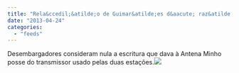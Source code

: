 ```yaml
---
title: "Rela&ccedil;&atilde;o de Guimar&atilde;es d&aacute; raz&atilde;o &agrave; RUM em diferendo com a R&aacute;dio Antena Minho"
date: "2013-04-24"
categories: 
  - "feeds"
---
```


Desembargadores consideram nula a escritura que dava à Antena Minho posse do transmissor usado pelas duas estações.![](http://feeds.feedburner.com/~r/PublicoRSS/~4/FHS2x-zCobk)
